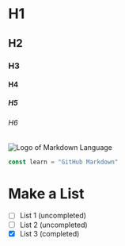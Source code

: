 # H1
## H2
### H3
#### H4
##### H5
###### H6

![Logo of Markdown Language](https://upload.wikimedia.org/wikipedia/commons/thumb/4/48/Markdown-mark.svg/1200px-Markdown-mark.svg.png)

```javascript
const learn = "GitHub Markdown"
```
# Make a List
- [ ] List 1 (uncompleted)
- [ ] List 2 (uncompleted)
- [x] List 3 (completed)
